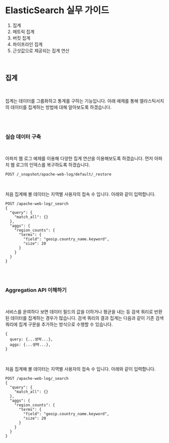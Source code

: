 # ElasticSearch 실무 가이드

1. 집계
2. 메트릭 집계
3. 버킷 집계
4. 파이프라인 집계
5. 근삿값으로 제공되는 집계 연산

<br>

## 집계

<br>
<p>
집계는 데이터를 그룹화하고 통계를 구하는 기능입니다. 아래 예제를 통해 엘라스틱서치의 데이터를 집계하는 방법에 대해 알아보도록 하겠습니다.
</p>
<br>
<br>

### 실습 데이터 구축

<br>
<p>
아파치 웹 로그 예제를 이용해 다양한 집계 연산을 이용해보도록 하겠습니다. 먼저 아파치 웹 로그의 인덱스를 복구하도록 하겠습니다.
</p>

```
POST /_snapshot/apache-web-log/default/_restore
```

<br>

처음 집계해 볼 데이터는 지역별 사용자의 접속 수 입니다. 아래와 같이 입력합니다.

```
POST /apache-web-log/_search
{
  "query": {
    "match_all": {}
  },
  "aggs": {
    "region_counts": {
      "terms": {
        "field": "geoip.country_name.keyword",
        "size": 20
      }
    }
  }
}
```

<br>
<br>

### Aggregation API 이해하기

<br>
<p>
서비스를 운여하다 보면 데이터 필드의 값을 더하거나 평균을 내는 등 검색 쿼리로 반환된 데이터를 집계하는 경우가 많습니다. 검색 쿼리의 결과 집계는 다음과 같이 기존 검색 쿼리에 집계 구문을 추가하는 방식으로 수행할 수 있습니다.
</p>

```
{
  query: {...생략...},
  aggs: {...생략...},
}
```

<br>

처음 집계해 볼 데이터는 지역별 사용자의 접속 수 입니다. 아래와 같이 입력합니다.

```
POST /apache-web-log/_search
{
  "query": {
    "match_all": {}
  },
  "aggs": {
    "region_counts": {
      "terms": {
        "field": "geoip.country_name.keyword",
        "size": 20
      }
    }
  }
}
```

<br>
<br>
